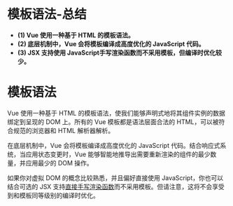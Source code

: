 # 模板语法-总结

- **(1) Vue 使用一种基于 HTML 的模板语法。**
- **(2) 底层机制中，Vue 会将模板编译成高度优化的 JavaScript 代码。**
- **(3) JSX 支持使用 JavaScript手写渲染函数而不采用模板，但编译时优化较少。**

# 模板语法

Vue 使用一种基于 HTML 的模板语法，使我们能够声明式地将其组件实例的数据绑定到呈现的 DOM 上。所有的 Vue 模板都是语法层面合法的 HTML，可以被符合规范的浏览器和 HTML 解析器解析。

在底层机制中，Vue 会将模板编译成高度优化的 JavaScript 代码。结合响应式系统，当应用状态变更时，Vue 能够智能地推导出需要重新渲染的组件的最少数量，并应用最少的 DOM 操作。

如果你对虚拟 DOM 的概念比较熟悉，并且偏好直接使用 JavaScript，你也可以结合可选的 JSX 支持[直接手写渲染函数](/guide/extras/render-function)而不采用模板。但请注意，这将不会享受到和模板同等级别的编译时优化。
